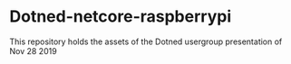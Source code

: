 # Dotned-netcore-raspberrypi
This repository holds the assets of the Dotned usergroup presentation of Nov 28 2019
